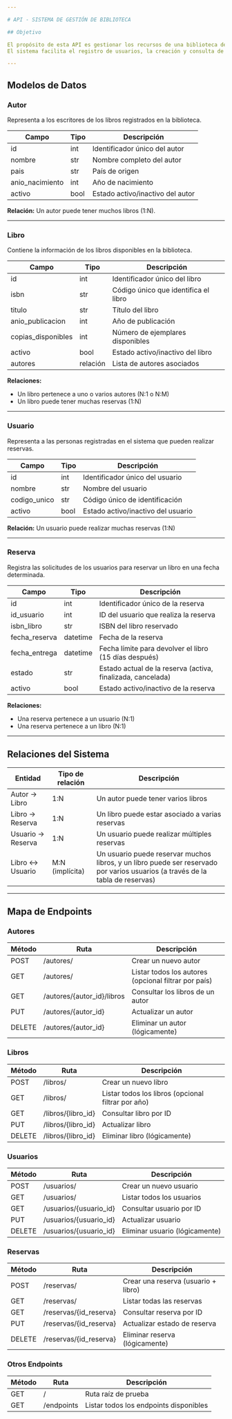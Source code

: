 ```yaml
---

# API - SISTEMA DE GESTIÓN DE BIBLIOTECA

## Objetivo

El propósito de esta API es gestionar los recursos de una biblioteca de manera sencilla y eficiente, permitiendo administrar la información de autores, libros, usuarios y reservas.
El sistema facilita el registro de usuarios, la creación y consulta de libros y autores, y la gestión de reservas, estableciendo relaciones claras entre las diferentes entidades.

---
```


## Modelos de Datos

### Autor

Representa a los escritores de los libros registrados en la biblioteca.

| Campo           | Tipo | Descripción                      |
| --------------- | ---- | -------------------------------- |
| id              | int  | Identificador único del autor    |
| nombre          | str  | Nombre completo del autor        |
| pais            | str  | País de origen                   |
| anio_nacimiento | int  | Año de nacimiento                |
| activo          | bool | Estado activo/inactivo del autor |

**Relación:** Un autor puede tener muchos libros (1:N).

---

### Libro

Contiene la información de los libros disponibles en la biblioteca.

| Campo              | Tipo     | Descripción                          |
| ------------------ | -------- | ------------------------------------ |
| id                 | int      | Identificador único del libro        |
| isbn               | str      | Código único que identifica el libro |
| titulo             | str      | Título del libro                     |
| anio_publicacion   | int      | Año de publicación                   |
| copias_disponibles | int      | Número de ejemplares disponibles     |
| activo             | bool     | Estado activo/inactivo del libro     |
| autores            | relación | Lista de autores asociados           |

**Relaciones:**

* Un libro pertenece a uno o varios autores (N:1 o N:M)
* Un libro puede tener muchas reservas (1:N)

---

### Usuario

Representa a las personas registradas en el sistema que pueden realizar reservas.

| Campo        | Tipo | Descripción                        |
| ------------ | ---- | ---------------------------------- |
| id           | int  | Identificador único del usuario    |
| nombre       | str  | Nombre del usuario                 |
| codigo_unico | str  | Código único de identificación     |
| activo       | bool | Estado activo/inactivo del usuario |

**Relación:** Un usuario puede realizar muchas reservas (1:N)

---

### Reserva

Registra las solicitudes de los usuarios para reservar un libro en una fecha determinada.

| Campo         | Tipo     | Descripción                                                 |
| ------------- | -------- | ----------------------------------------------------------- |
| id            | int      | Identificador único de la reserva                           |
| id_usuario    | int      | ID del usuario que realiza la reserva                       |
| isbn_libro    | str      | ISBN del libro reservado                                    |
| fecha_reserva | datetime | Fecha de la reserva                                         |
| fecha_entrega | datetime | Fecha límite para devolver el libro (15 días después)       |
| estado        | str      | Estado actual de la reserva (activa, finalizada, cancelada) |
| activo        | bool     | Estado activo/inactivo de la reserva                        |

**Relaciones:**

* Una reserva pertenece a un usuario (N:1)
* Una reserva pertenece a un libro (N:1)

---

## Relaciones del Sistema

| Entidad           | Tipo de relación | Descripción                                                                                                                    |
| ----------------- | ---------------- | ------------------------------------------------------------------------------------------------------------------------------ |
| Autor → Libro     | 1:N              | Un autor puede tener varios libros                                                                                             |
| Libro → Reserva   | 1:N              | Un libro puede estar asociado a varias reservas                                                                                |
| Usuario → Reserva | 1:N              | Un usuario puede realizar múltiples reservas                                                                                   |
| Libro ↔ Usuario   | M:N (implícita)  | Un usuario puede reservar muchos libros, y un libro puede ser reservado por varios usuarios (a través de la tabla de reservas) |

---

## Mapa de Endpoints

### Autores

| Método | Ruta                       | Descripción                                          |
| ------ | -------------------------- | ---------------------------------------------------- |
| POST   | /autores/                  | Crear un nuevo autor                                 |
| GET    | /autores/                  | Listar todos los autores (opcional filtrar por país) |
| GET    | /autores/{autor_id}/libros | Consultar los libros de un autor                     |
| PUT    | /autores/{autor_id}        | Actualizar un autor                                  |
| DELETE | /autores/{autor_id}        | Eliminar un autor (lógicamente)                      |

### Libros

| Método | Ruta               | Descripción                                        |
| ------ | ------------------ | -------------------------------------------------- |
| POST   | /libros/           | Crear un nuevo libro                               |
| GET    | /libros/           | Listar todos los libros (opcional filtrar por año) |
| GET    | /libros/{libro_id} | Consultar libro por ID                             |
| PUT    | /libros/{libro_id} | Actualizar libro                                   |
| DELETE | /libros/{libro_id} | Eliminar libro (lógicamente)                       |

### Usuarios

| Método | Ruta                   | Descripción                    |
| ------ | ---------------------- | ------------------------------ |
| POST   | /usuarios/             | Crear un nuevo usuario         |
| GET    | /usuarios/             | Listar todos los usuarios      |
| GET    | /usuarios/{usuario_id} | Consultar usuario por ID       |
| PUT    | /usuarios/{usuario_id} | Actualizar usuario             |
| DELETE | /usuarios/{usuario_id} | Eliminar usuario (lógicamente) |

### Reservas

| Método | Ruta                   | Descripción                         |
| ------ | ---------------------- | ----------------------------------- |
| POST   | /reservas/             | Crear una reserva (usuario + libro) |
| GET    | /reservas/             | Listar todas las reservas           |
| GET    | /reservas/{id_reserva} | Consultar reserva por ID            |
| PUT    | /reservas/{id_reserva} | Actualizar estado de reserva        |
| DELETE | /reservas/{id_reserva} | Eliminar reserva (lógicamente)      |

### Otros Endpoints

| Método | Ruta       | Descripción                            |
| ------ | ---------- | -------------------------------------- |
| GET    | /          | Ruta raíz de prueba                    |
| GET    | /endpoints | Listar todos los endpoints disponibles |
